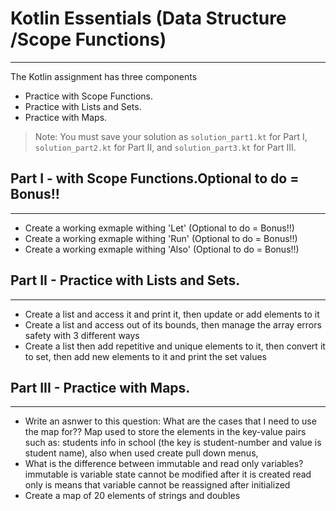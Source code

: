 # Kotlin Essentials (Data Structure /Scope Functions)
---
The Kotlin assignment has three components
- Practice with Scope Functions.
- Practice with Lists and Sets.
- Practice with Maps.

> Note: You must save your solution as `solution_part1.kt` for Part I, `solution_part2.kt` for Part II, and `solution_part3.kt` for Part III.

## Part I - with Scope Functions.Optional to do = Bonus!!
---
- Create a working exmaple withing 'Let'  (Optional to do = Bonus!!)
- Create a working exmaple withing 'Run'  (Optional to do = Bonus!!)
- Create a working exmaple withing 'Also'  (Optional to do = Bonus!!)

## Part II - Practice with Lists and Sets.
---
- Create a list and access it and print it, then update or add elements to it
- Create a list and access out of its bounds, then manage the array errors safety with 3 different ways
- Create a list then add repetitive and unique elements to it, then convert it to set, then add new elements to it and print the set values

## Part III - Practice with Maps.
---
- Write an asnwer to this question: What are the cases that I need to use the map for??
  Map used to store the elements in the key-value pairs such as: 
students info in school (the key is student-number and value is student name), also when used create pull down menus, 
- What is the difference between immutable and read only variables?
immutable is variable state cannot be modified after it is created
read only is means that variable cannot be reassigned after initialized
- Create a map of 20 elements of strings and doubles
